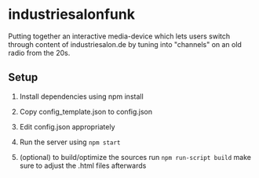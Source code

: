 industriesalonfunk
==================

Putting together an interactive media-device which lets users switch through content of industriesalon.de by tuning into "channels" on an old radio from the 20s.

  
## Setup

1. Install dependencies using npm install

2. Copy config_template.json to config.json

3. Edit config.json appropriately

4. Run the server using `npm start`

5. (optional) to build/optimize the sources run `npm run-script build` make sure to adjust the .html files afterwards
  
